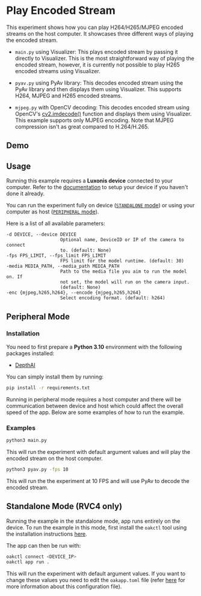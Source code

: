 # Play Encoded Stream

This experiment shows how you can play H264/H265/MJPEG encoded streams on the host computer. It showcases three different ways of playing the encoded stream.

- `main.py` using Visualizer: This plays encoded stream by passing it directly to Visualizer. This is the most straightforward way of playing the encoded stream, however, it is currently not possible to play H265 encoded streams using Visualizer.

- `pyav.py` using PyAv library: This decodes encoded stream using the PyAv library and then displays them using Visualizer. This supports H264, MJPEG and H265 encoded streams.

- `mjpeg.py` with OpenCV decoding: This decodes encoded stream using OpenCV's [cv2.imdecode()](https://docs.opencv.org/3.4/d4/da8/group__imgcodecs.html#ga26a67788faa58ade337f8d28ba0eb19e) function and displays them using Visualizer. This example supports only MJPEG encoding. Note that MJPEG compression isn't as great compared to H.264/H.265.

## Demo

## Usage

Running this example requires a **Luxonis device** connected to your computer. Refer to the [documentation](https://stg.docs.luxonis.com/software/) to setup your device if you haven't done it already.

You can run the experiment fully on device ([`STANDALONE` mode](#standalone-mode-rvc4-only)) or using your computer as host ([`PERIPHERAL` mode](#peripheral-mode)).

Here is a list of all available parameters:

```
-d DEVICE, --device DEVICE
                    Optional name, DeviceID or IP of the camera to connect
                    to. (default: None)
-fps FPS_LIMIT, --fps_limit FPS_LIMIT
                    FPS limit for the model runtime. (default: 30)
-media MEDIA_PATH, --media_path MEDIA_PATH
                    Path to the media file you aim to run the model on. If
                    not set, the model will run on the camera input.
                    (default: None)
-enc {mjpeg,h265,h264}, --encode {mjpeg,h265,h264}
                    Select encoding format. (default: h264)

```

## Peripheral Mode

### Installation

You need to first prepare a **Python 3.10** environment with the following packages installed:

- [DepthAI](https://pypi.org/project/depthai/)

You can simply install them by running:

```bash
pip install -r requirements.txt
```

Running in peripheral mode requires a host computer and there will be communication between device and host which could affect the overall speed of the app. Below are some examples of how to run the example.

### Examples

```bash
python3 main.py
```

This will run the experiment with default argument values and will play the encoded stream on the host computer.

```bash
python3 pyav.py -fps 10
```

This will run the the experiment at 10 FPS and will use PyAv to decode the encoded stream.

## Standalone Mode (RVC4 only)

Running the example in the standalone mode, app runs entirely on the device.
To run the example in this mode, first install the `oakctl` tool using the installation instructions [here](https://stg.docs.luxonis.com/software/oak-apps/oakctl).

The app can then be run with:

```bash
oakctl connect <DEVICE_IP>
oakctl app run .
```

This will run the experiment with default argument values. If you want to change these values you need to edit the `oakapp.toml` file (refer [here](https://stg.docs.luxonis.com/software/oak-apps/configuration/) for more information about this configuration file).
